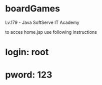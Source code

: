 # boardGames 
Lv.179 - Java 
SoftServe IT Academy


to acces home.jsp use following instructions
# login: root 
# pword: 123

